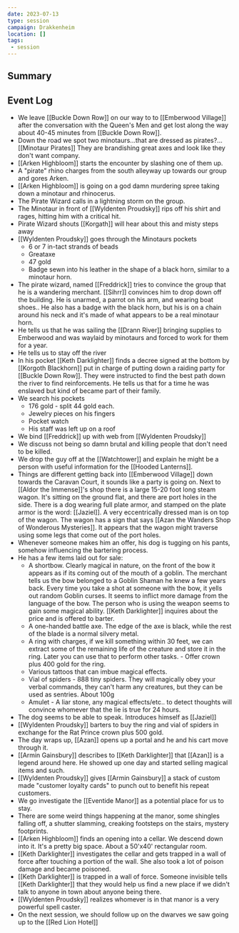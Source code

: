 ```yaml
---
date: 2023-07-13
type: session
campaign: Drakkenheim
location: []
tags:
 - session
---
```



## Summary

## Event Log

- We leave [[Buckle Down Row]] on our way to to [[Emberwood Village]] after the conversation with the Queen's Men and get lost along the way about 40-45 minutes from [[Buckle Down Row]].
- Down the road we spot two minotaurs...that are dressed as pirates?... [[Minotaur Pirates]] They are brandishing great axes and look like they don't want company.
- [[Arken Highbloom]] starts the encounter by slashing one of them up.
- A "pirate" rhino charges from the south alleyway up towards our group and gores Arken.
- [[Arken Highbloom]] is going on a god damn murdering spree taking down a minotaur and rhinocerus.
- The Pirate Wizard calls in a lightning storm on the group.
- The Minotaur in front of [[Wyldenten Proudsky]] rips off his shirt and rages, hitting him with a critical hit.
- Pirate Wizard shouts [[Korgath]] will hear about this and misty steps away
- [[Wyldenten Proudsky]] goes through the Minotaurs pockets
	- 6 or 7 in-tact strands of beads
	- Greataxe
	- 47 gold
	- Badge sewn into his leather in the shape of a black horn, similar to a minotaur horn.
- The pirate wizard, named [[Freddrick]] tries to convince the group that he is a wandering merchant. [[Sihrr]] convinces him to drop down off the building. He is unarmed, a parrot on his arm, and wearing boat shoes.. He also has a badge with the black horn, but his is on a chain around his neck and it's made of what appears to be a real minotaur horn.
- He tells us that he was sailing the [[Drann River]] bringing supplies to Emberwood and was waylaid by minotaurs and forced to work for them for a year.
- He tells us to stay off the river
- In his pocket [[Keth Darklighter]] finds a decree signed at the bottom by [[Korgoth Blackhorn]] put in charge of putting down a raiding party for [[Buckle Down Row]]. They were instructed to find the best path down the river to find reinforcements. He tells us that for a time he was enslaved but kind of became part of their family.
- We search his pockets
	- 176 gold - split 44 gold each.
	- Jewelry pieces on his fingers
	- Pocket watch
	- His staff was left up on a roof
- We bind [[Freddrick]] up with web from [[Wyldenten Proudsky]] 
- We discuss not being so damn brutal and killing people that don't need to be killed.
- We drop the guy off at the [[Watchtower]] and explain he might be a person with useful information for the [[Hooded Lanterns]].
- Things are different getting back into [[Emberwood Village]] down towards the Caravan Court, it sounds like a party is going on. Next to [[Aldor the Immense]]'s shop there is a large 15-20 foot long steam wagon. It's sitting on the ground flat, and there are port holes in the side. There is a dog wearing full plate armor, and stamped on the plate armor is the word: [[Jaziel]].  A very eccentrically dressed man is on top of the wagon. The wagon has a sign that says [[Azan the Wanders Shop of Wonderous Mysteries]]. It appears that the wagon might traverse using some legs that come out of the port holes.
- Whenever someone makes him an offer, his dog is tugging on his pants, somehow influencing the bartering process.
- He has a few items laid out for sale:
	- A shortbow. Clearly magical in nature, on the front of the bow it appears as if its coming out of the mouth of a goblin. The merchant tells us the bow belonged to a Goblin Shaman he knew a few years back. Every time you take a shot at someone with the bow, it yells out random Goblin curses. It seems to inflict more damage from the language of the bow. The person who is using the weapon seems to gain some magical ability. [[Keth Darklighter]] inquires about the price and is offered to barter.
	- A one-handed battle axe. The edge of the axe is black, while the rest of the blade is a normal silvery metal.
	- A ring with charges, if we kill something within 30 feet, we can extract some of the remaining life of the creature and store it in the ring. Later you can use that to perform other tasks. - Offer crown plus 400 gold for the ring.
	- Various tattoos that can imbue magical effects.
	- Vial of spiders - 888 tiny spiders. They will magically obey your verbal commands, they can't harm any creatures, but they can be used as sentries. About 100g
	- Amulet - A liar stone, any magical effects/etc.. to detect thoughts will convince whomever that the lie is true for 24 hours.
- The dog seems to be able to speak. Introduces himself as [[Jaziel]]
- [[Wyldenten Proudsky]] barters to buy the ring and vial of spiders in exchange for the Rat Prince crown plus 500 gold.
- The day wraps up, [[Azan]] opens up a portal and he and his cart move through it.
- [[Armin Gainsbury]] describes to [[Keth Darklighter]] that [[Azan]] is a legend around here. He showed up one day and started selling magical items and such.
- [[Wyldenten Proudsky]] gives [[Armin Gainsbury]] a stack of custom made "customer loyalty cards" to punch out to benefit his repeat customers.
- We go investigate the [[Eventide Manor]] as a potential place for us to stay.
- There are some weird things happening at the manor, some shingles falling off, a shutter slamming, creaking footsteps on the stairs, mystery footprints.
- [[Arken Highbloom]] finds an opening into a cellar. We descend down into it. It's a pretty big space. About a 50'x40' rectangular room.
- [[Keth Darklighter]] investigates the cellar and gets trapped in a wall of force after touching a portion of the wall. She also took a lot of poison damage and became poisoned.
- [[Keth Darklighter]] is trapped in a wall of force. Someone invisible tells [[Keth Darklighter]] that they would help us find a new place if we didn't talk to anyone in town about anyone being there.
- [[Wyldenten Proudsky]] realizes whomever is in that manor is a very powerful spell caster.
- On the next session, we should follow up on the dwarves we saw going up to the [[Red Lion Hotel]]

